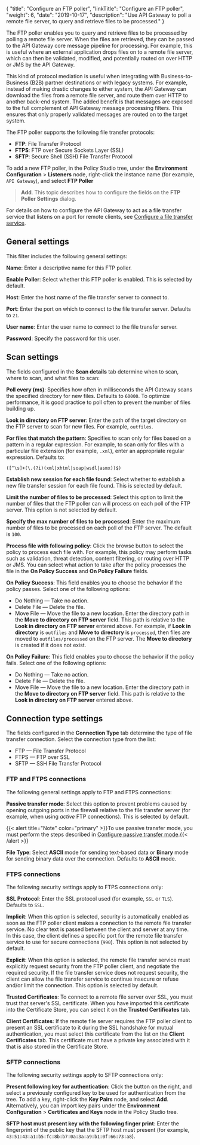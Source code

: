 {
"title": "Configure an FTP poller",
"linkTitle": "Configure an FTP poller",
"weight": 6,
"date": "2019-10-17",
"description": "Use API Gateway to poll a remote file server, to query and retrieve files to be processed."
}

The FTP poller enables you to query and retrieve files to be processed by polling a remote file server. When the files are retrieved, they can be passed to the API Gateway core message pipeline for processing. For example, this is useful where an external application drops files on to a remote file server, which can then be validated, modified, and potentially routed on over HTTP or JMS by the API Gateway.

This kind of protocol mediation is useful when integrating with Business-to-Business (B2B) partner destinations or with legacy systems. For example, instead of making drastic changes to either system, the API Gateway can download the files from a remote file server, and route them over HTTP to another back-end system. The added benefit is that messages are exposed to the full complement of API Gateway message processing filters. This ensures that only properly validated messages are routed on to the target system.

The FTP poller supports the following file transfer protocols:

* **FTP**: File Transfer Protocol
* **FTPS**: FTP over Secure Sockets Layer (SSL)
* **SFTP**: Secure Shell (SSH) File Transfer Protocol

To add a new FTP poller, in the Policy Studio tree, under the **Environment Configuration** > **Listeners**
node, right-click the instance name (for example, `API Gateway`), and select **FTP Poller**
> **Add**. This topic describes how to configure the fields on the **FTP Poller Settings**
dialog.

For details on how to configure the API Gateway to act as a file transfer service that listens on a port for remote clients, see [Configure a file transfer service](/docs/apigw_poldev/gw_instances/general_file_transfer/).

## General settings

This filter includes the following general settings:

**Name**:
Enter a descriptive name for this FTP poller.

**Enable Poller**:
Select whether this FTP poller is enabled. This is selected by default.

**Host**:
Enter the host name of the file transfer server to connect to.

**Port**:
Enter the port on which to connect to the file transfer server. Defaults to `21`.

**User name**:
Enter the user name to connect to the file transfer server.

**Password**:
Specify the password for this user.

## Scan settings

The fields configured in the **Scan details**
tab determine when to scan, where to scan, and what files to scan:

**Poll every (ms)**:
Specifies how often in milliseconds the API Gateway scans the specified directory for new files. Defaults to `60000`. To optimize performance, it is good practice to poll often to prevent the number of files building up.

**Look in directory on FTP server**:
Enter the path of the target directory on the FTP server to scan for new files. For example, `outfiles`.

**For files that match the pattern**:
Specifies to scan only for files based on a pattern in a regular expression. For example, to scan only for files with a particular file extension (for example, `.xml`), enter an appropriate regular expression. Defaults to:

```
([^\s]+(\.(?i)(xml|xhtml|soap|wsdl|asmx))$)
```

**Establish new session for each file found**:
Select whether to establish a new file transfer session for each file found. This is selected by default.

**Limit the number of files to be processed**:
Select this option to limit the number of files that the FTP poller can will process on each poll of the FTP server. This option is not selected by default.

**Specify the max number of files to be processed**:
Enter the maximum number of files to be processed on each poll of the FTP server. The default is `100`.

**Process file with following policy**:
Click the browse button to select the policy to process each file with. For example, this policy may perform tasks such as validation, threat detection, content filtering, or routing over HTTP or JMS. You can select what action to take after the policy processes the file in the **On Policy Success**
and **On Policy Failure**
fields.

**On Policy Success**:
This field enables you to choose the behavior if the policy passes. Select one of the following options:

* Do Nothing — Take no action.
* Delete File — Delete the file.
* Move File — Move the file to a new location. Enter the directory path in the **Move to directory on FTP server** field. This path is relative to the **Look in directory on FTP server** entered above. For example, if **Look in directory** is `outfiles` and **Move to directory** is `processed`, then files are moved to `outfiles/processed` on the FTP server. The **Move to directory** is created if it does not exist.

**On Policy Failure**:
This field enables you to choose the behavior if the policy fails. Select one of the following options:

* Do Nothing — Take no action.
* Delete File — Delete the file.
* Move File — Move the file to a new location. Enter the directory path in the **Move to directory on FTP server** field. This path is relative to the **Look in directory on FTP server** entered above.

## Connection type settings

The fields configured in the **Connection Type**
tab determine the type of file transfer connection. Select the connection type from the list:

* FTP — File Transfer Protocol
* FTPS — FTP over SSL
* SFTP — SSH File Transfer Protocol

### FTP and FTPS connections

The following general settings apply to FTP and FTPS connections:

**Passive transfer mode**:
Select this option to prevent problems caused by opening outgoing ports in the firewall relative to the file transfer server (for example, when using *active*
FTP connections). This is selected by default.

{{< alert title="Note" color="primary" >}}To use passive transfer mode, you must perform the steps described in [Configure passive transfer mode](/docs/apigw_poldev/gw_instances//general_file_transfer#configure-passive-transfer-mode).{{< /alert >}}

**File Type**:
Select **ASCII**
mode for sending text-based data or **Binary**
mode for sending binary data over the connection. Defaults to **ASCII**
mode.

### FTPS connections

The following security settings apply to FTPS connections only:

**SSL Protocol**:
Enter the SSL protocol used (for example, `SSL`
or `TLS`). Defaults to `SSL`.

**Implicit**:
When this option is selected, security is automatically enabled as soon as the FTP poller client makes a connection to the remote file transfer service. No clear text is passed between the client and server at any time. In this case, the client defines a specific port for the remote file transfer service to use for secure connections (`990`). This option is not selected by default.

**Explicit**:
When this option is selected, the remote file transfer service must explicitly request security from the FTP poller client, and negotiate the required security. If the file transfer service does not request security, the client can allow the file transfer service to continue insecure or refuse and/or limit the connection. This option is selected by default.

**Trusted Certificates**:
To connect to a remote file server over SSL, you must trust that server's SSL certificate. When you have imported this certificate into the Certificate Store, you can select it on the **Trusted Certificates**
tab.

**Client Certificates**:
If the remote file server requires the FTP poller client to present an SSL certificate to it during the SSL handshake for mutual authentication, you must select this certificate from the list on the **Client Certificates**
tab. This certificate must have a private key associated with it that is also stored in the Certificate Store.

### SFTP connections

The following security settings apply to SFTP connections only:

**Present following key for authentication**:
Click the button on the right, and select a previously configured key to be used for authentication from the tree. To add a key, right-click the **Key Pairs**
node, and select **Add**. Alternatively, you can import key pairs under the **Environment Configuration** > **Certificates and Keys**
node in the Policy Studio tree.

**SFTP host must present key with the following finger print**:
Enter the fingerprint of the public key that the SFTP host must present (for example, `43:51:43:a1:b5:fc:8b:b7:0a:3a:a9:b1:0f:66:73:a8`).
